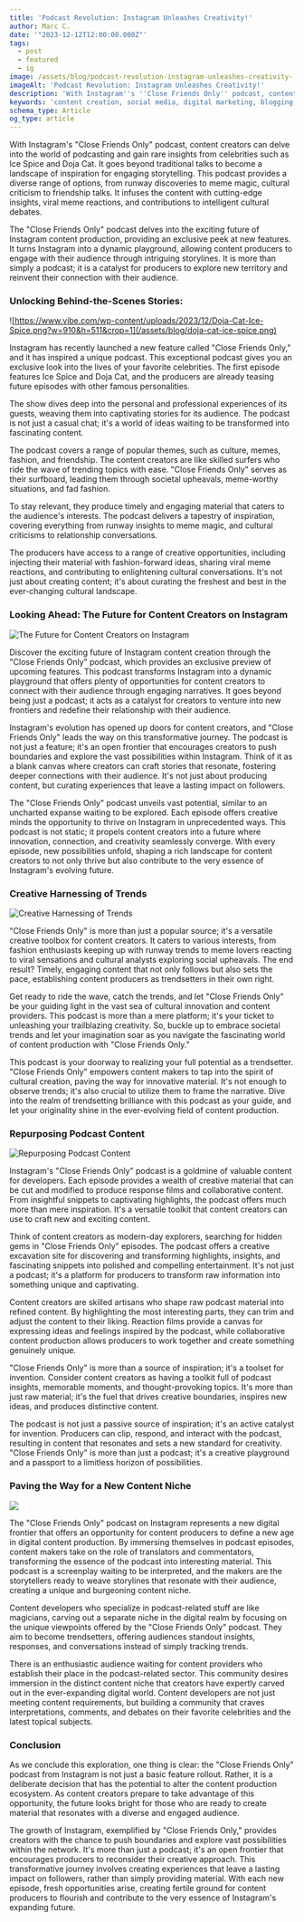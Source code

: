 ```yaml
---
title: 'Podcast Revolution: Instagram Unleashes Creativity!'
author: Marc C.
date: '"2023-12-12T12:00:00.000Z"'
tags:
  - post
  - featured
  - ig
image: /assets/blog/podcast-revolution-instagram-unleashes-creativity-.png
imageAlt: 'Podcast Revolution: Instagram Unleashes Creativity!'
description: 'With Instagram''s ''Close Friends Only'' podcast, content creators can delve into the world of podcasting and gain rare insights from celebrities such as I...'
keywords: 'content creation, social media, digital marketing, blogging, SEO, content strategy, social media marketing, online marketing'
schema_type: Article
og_type: article
---
```

With Instagram's "Close Friends Only" podcast, content creators can delve into the world of podcasting and gain rare insights from celebrities such as Ice Spice and Doja Cat. It goes beyond traditional talks to become a landscape of inspiration for engaging storytelling. This podcast provides a diverse range of options, from runway discoveries to meme magic, cultural criticism to friendship talks. It infuses the content with cutting-edge insights, viral meme reactions, and contributions to intelligent cultural debates.

The "Close Friends Only" podcast delves into the exciting future of Instagram content production, providing an exclusive peek at new features. It turns Instagram into a dynamic playground, allowing content producers to engage with their audience through intriguing storylines. It is more than simply a podcast; it is a catalyst for producers to explore new territory and reinvent their connection with their audience.

### Unlocking Behind-the-Scenes Stories:

![https://www.vibe.com/wp-content/uploads/2023/12/Doja-Cat-Ice-Spice.png?w=910&h=511&crop=1](/assets/blog/doja-cat-ice-spice.png)

Instagram has recently launched a new feature called "Close Friends Only," and it has inspired a unique podcast. This exceptional podcast gives you an exclusive look into the lives of your favorite celebrities. The first episode features Ice Spice and Doja Cat, and the producers are already teasing future episodes with other famous personalities. 

The show dives deep into the personal and professional experiences of its guests, weaving them into captivating stories for its audience. The podcast is not just a casual chat; it's a world of ideas waiting to be transformed into fascinating content. 

The podcast covers a range of popular themes, such as culture, memes, fashion, and friendship. The content creators are like skilled surfers who ride the wave of trending topics with ease. "Close Friends Only" serves as their surfboard, leading them through societal upheavals, meme-worthy situations, and fad fashion. 

To stay relevant, they produce timely and engaging material that caters to the audience's interests. The podcast delivers a tapestry of inspiration, covering everything from runway insights to meme magic, and cultural criticisms to relationship conversations. 

The producers have access to a range of creative opportunities, including injecting their material with fashion-forward ideas, sharing viral meme reactions, and contributing to enlightening cultural conversations. It's not just about creating content; it's about curating the freshest and best in the ever-changing cultural landscape.

### Looking Ahead: The Future for Content Creators on Instagram

![The Future for Content Creators on Instagram](/assets/blog/ffcc.png)

Discover the exciting future of Instagram content creation through the "Close Friends Only" podcast, which provides an exclusive preview of upcoming features. This podcast transforms Instagram into a dynamic playground that offers plenty of opportunities for content creators to connect with their audience through engaging narratives. It goes beyond being just a podcast; it acts as a catalyst for creators to venture into new frontiers and redefine their relationship with their audience.

Instagram's evolution has opened up doors for content creators, and "Close Friends Only" leads the way on this transformative journey. The podcast is not just a feature; it's an open frontier that encourages creators to push boundaries and explore the vast possibilities within Instagram. Think of it as a blank canvas where creators can craft stories that resonate, fostering deeper connections with their audience. It's not just about producing content, but curating experiences that leave a lasting impact on followers.

The "Close Friends Only" podcast unveils vast potential, similar to an uncharted expanse waiting to be explored. Each episode offers creative minds the opportunity to thrive on Instagram in unprecedented ways. This podcast is not static; it propels content creators into a future where innovation, connection, and creativity seamlessly converge. With every episode, new possibilities unfold, shaping a rich landscape for content creators to not only thrive but also contribute to the very essence of Instagram's evolving future.



### Creative Harnessing of Trends

![Creative Harnessing of Trends](/assets/blog/ht.png)

"Close Friends Only" is more than just a popular source; it's a versatile creative toolbox for content creators. It caters to various interests, from fashion enthusiasts keeping up with runway trends to meme lovers reacting to viral sensations and cultural analysts exploring social upheavals. The end result? Timely, engaging content that not only follows but also sets the pace, establishing content producers as trendsetters in their own right.

Get ready to ride the wave, catch the trends, and let "Close Friends Only" be your guiding light in the vast sea of cultural innovation and content providers. This podcast is more than a mere platform; it's your ticket to unleashing your trailblazing creativity. So, buckle up to embrace societal trends and let your imagination soar as you navigate the fascinating world of content production with "Close Friends Only."

This podcast is your doorway to realizing your full potential as a trendsetter. "Close Friends Only" empowers content makers to tap into the spirit of cultural creation, paving the way for innovative material. It's not enough to observe trends; it's also crucial to utilize them to frame the narrative. Dive into the realm of trendsetting brilliance with this podcast as your guide, and let your originality shine in the ever-evolving field of content production.

### Repurposing Podcast Content

![Repurposing Podcast Content](/assets/blog/rc.png)

Instagram's "Close Friends Only" podcast is a goldmine of valuable content for developers. Each episode provides a wealth of creative material that can be cut and modified to produce response films and collaborative content. From insightful snippets to captivating highlights, the podcast offers much more than mere inspiration. It's a versatile toolkit that content creators can use to craft new and exciting content.

Think of content creators as modern-day explorers, searching for hidden gems in "Close Friends Only" episodes. The podcast offers a creative excavation site for discovering and transforming highlights, insights, and fascinating snippets into polished and compelling entertainment. It's not just a podcast; it's a platform for producers to transform raw information into something unique and captivating.

Content creators are skilled artisans who shape raw podcast material into refined content. By highlighting the most interesting parts, they can trim and adjust the content to their liking. Reaction films provide a canvas for expressing ideas and feelings inspired by the podcast, while collaborative content production allows producers to work together and create something genuinely unique.

"Close Friends Only" is more than a source of inspiration; it's a toolset for invention. Consider content creators as having a toolkit full of podcast insights, memorable moments, and thought-provoking topics. It's more than just raw material; it's the fuel that drives creative boundaries, inspires new ideas, and produces distinctive content.

The podcast is not just a passive source of inspiration; it's an active catalyst for invention. Producers can clip, respond, and interact with the podcast, resulting in content that resonates and sets a new standard for creativity. "Close Friends Only" is more than just a podcast; it's a creative playground and a passport to a limitless horizon of possibilities.



### Paving the Way for a New Content Niche

![](/assets/blog/ncn.png)

The "Close Friends Only" podcast on Instagram represents a new digital frontier that offers an opportunity for content producers to define a new age in digital content production. By immersing themselves in podcast episodes, content makers take on the role of translators and commentators, transforming the essence of the podcast into interesting material. This podcast is a screenplay waiting to be interpreted, and the makers are the storytellers ready to weave storylines that resonate with their audience, creating a unique and burgeoning content niche.

Content developers who specialize in podcast-related stuff are like magicians, carving out a separate niche in the digital realm by focusing on the unique viewpoints offered by the "Close Friends Only" podcast. They aim to become trendsetters, offering audiences standout insights, responses, and conversations instead of simply tracking trends.

There is an enthusiastic audience waiting for content providers who establish their place in the podcast-related sector. This community desires immersion in the distinct content niche that creators have expertly carved out in the ever-expanding digital world. Content developers are not just meeting content requirements, but building a community that craves interpretations, comments, and debates on their favorite celebrities and the latest topical subjects.



### Conclusion

As we conclude this exploration, one thing is clear: the "Close Friends Only" podcast from Instagram is not just a basic feature rollout. Rather, it is a deliberate decision that has the potential to alter the content production ecosystem. As content creators prepare to take advantage of this opportunity, the future looks bright for those who are ready to create material that resonates with a diverse and engaged audience.

The growth of Instagram, exemplified by "Close Friends Only," provides creators with the chance to push boundaries and explore vast possibilities within the network. It's more than just a podcast; it's an open frontier that encourages producers to reconsider their creative approach. This transformative journey involves creating experiences that leave a lasting impact on followers, rather than simply providing material. With each new episode, fresh opportunities arise, creating fertile ground for content producers to flourish and contribute to the very essence of Instagram's expanding future.
